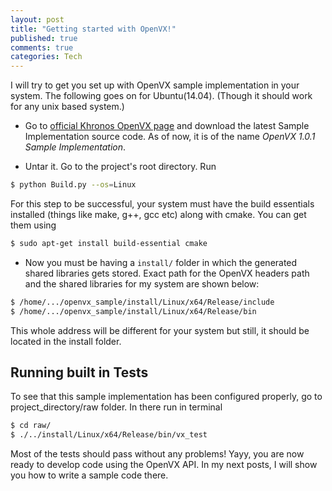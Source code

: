 ```yaml
---
layout: post
title: "Getting started with OpenVX!"
published: true
comments: true
categories: Tech
---
```



 
I will try to get you set up with OpenVX sample implementation in your system. The following goes on for Ubuntu(14.04). (Though it should work for any unix based system.)

- Go to [official Khronos OpenVX page](https://www.khronos.org/registry/vx/) and download the latest Sample Implementation source code. As of now, it is of the name _OpenVX 1.0.1 Sample Implementation_.

- Untar it. Go to the project's root directory. 
Run 

```bash 
$ python Build.py --os=Linux 
```

For this step to be successful, your system must have the build essentials installed (things like make, g++, gcc etc) along with cmake. You can get them using 

```bash 
$ sudo apt-get install build-essential cmake 
``` 

- Now you must be having a `install/` folder in which the generated shared libraries gets stored. Exact path for the OpenVX headers path and the shared libraries for my system are shown below:

```sh
$ /home/.../openvx_sample/install/Linux/x64/Release/include
$ /home/.../openvx_sample/install/Linux/x64/Release/bin
```

This whole address will be different for your system but still, it should be located in the install folder.

## Running built in Tests

To see that this sample implementation has been configured properly, go to project_directory/raw folder. In there run in terminal 

```sh
$ cd raw/
$ ./../install/Linux/x64/Release/bin/vx_test
```

Most of the tests should pass without any problems! Yayy, you are now ready to develop code using the OpenVX API. 
In my next posts, I will show you how to write a sample code there.
